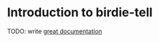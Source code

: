 # Introduction to birdie-tell

TODO: write [great documentation](http://jacobian.org/writing/what-to-write/)
